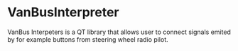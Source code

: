 # VanBusInterpreter
VanBus Interpeters is a QT library that allows user to connect signals emited by for example buttons from steering wheel radio pilot.
